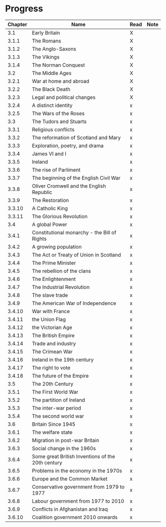 # Progress

|Chapter|Name|Read|Note|
|-|-|-|-|
|3.1|Early Britain|X|||
|3.1.1|The Romans|X||
|3.1.2|The Anglo-Saxons|X||
|3.1.3|The Vikings|X||
|3.1.4|The Norman Conquest|X|
|3.2|The Middle Ages|X||
|3.2.1|War at home and abroad|X||
|3.2.2|The Black Death|X||
|3.2.3|Legal and political changes|X||
|3.2.4|A distinct identity|x||
|3.2.5|The Wars of the Roses|x||
|3.3|The Tudors and Stuarts|x||
|3.3.1|Religious conflicts|x||
|3.3.2|The reformation of Scotland and Mary|x||
|3.3.3|Exploration, poetry, and drama|x||
|3.3.4|James VI and I|x||
|3.3.5|Ireland|x||
|3.3.6|The rise of Parliment|x||
|3.3.7|The beginning of the English Civil War|x||
|3.3.8|Oliver Cromwell and the English Republic|x||
|3.3.9|The Restoration|x||
|3.3.10|A Catholic King|x||
|3.3.11|The Glorious Revolution|x||
|3.4|A global Power|x||
|3.4.1|Constitutional monarchy - the Bill of Rights|x||
|3.4.2|A growing population|x||
|3.4.3|The Act or Treaty of Union in Scotland|x||
|3.4.4|The Prime Minister|x||
|3.4.5|The rebellion of the clans|x||
|3.4.6|The Enlightenment|x||
|3.4.7|The Industrial Revolution|x||
|3.4.8|The slave trade|x||
|3.4.9|The American War of Independence|x||
|3.4.10|War with France|x||
|3.4.11|the Union Flag|x||
|3.4.12|the Victorian Age|x||
|3.4.13|The British Empire|x||
|3.4.14|Trade and industry|x||
|3.4.15|The Crimean War|x||
|3.4.16|Ireland in the 19th century|x||
|3.4.17|The right to vote|x||
|3.4.18|The future of the Empire|x||
|3.5|The 20th Century|x||
|3.5.1|The First World War|x||
|3.5.2|The partition of Ireland|x||
|3.5.3|The inter-war period|x||
|3.5.4|The second world war|x||
|3.6|Britain Since 1945|x||
|3.6.1|The welfare state|x||
|3.6.2|Migration in post-war Britain|x||
|3.6.3|Social change in the 1960s|x||
|3.6.4|Some great British Inventions of the 20th century|x||
|3.6.5|Problems in the economy in the 1970s|x||
|3.6.6|Europe and the Common Market|x||
|3.6.7|Conservative government from 1979 to 1977|x||
|3.6.8|Labour government from 1977 to 2010|x||
|3.6.9|Conflicts in Afghanistan and Iraq|x||
|3.6.10|Coalition government 2010 onwards|x||
